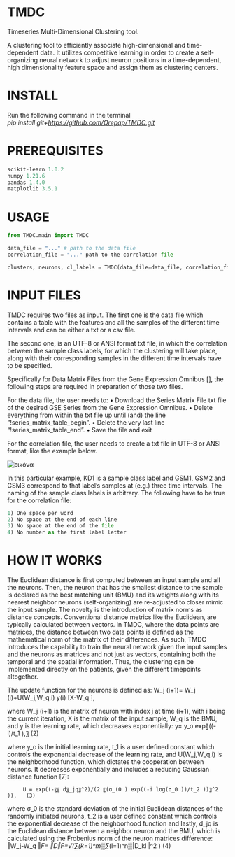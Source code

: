 # TMDC
Timeseries Multi-Dimensional Clustering tool.

A clustering tool to efficiently associate high-dimensional and time-dependent data. It utilizes competitive learning in order to create a self-organizing neural network to adjust neuron positions in a time-dependent, high dimensionality feature space and assign them as clustering centers.


# INSTALL

Run the following command in the terminal  
_pip install git+https://github.com/Orepap/TMDC.git_


# PREREQUISITES
```python
scikit-learn 1.0.2
numpy 1.21.6
pandas 1.4.0
matplotlib 3.5.1
```

# USAGE
```python
from TMDC.main import TMDC

data_file = "..." # path to the data file
correlation_file = "..." path to the correlation file

clusters, neurons, cl_labels = TMDC(data_file=data_file, correlation_file=correlation_file, n_neurons=-1)
```

# INPUT FILES
TMDC requires two files as input. The first one is the data file which contains a table with the features and all the samples of the different time intervals and can be either a txt or a csv file. 

The second one, is an UTF-8 or ANSI format txt file, in which the correlation between the sample class labels, for which the clustering will take place, along with their corresponding samples in the different time intervals have to be specified.

Specifically for Data Matrix Files from the Gene Expression Omnibus [], the following steps are required in preparation of those two files.

For the data file, the user needs to:
•	Download the Series Matrix File txt file of the desired GSE Series from the Gene Expression Omnibus.
•	Delete everything from within the txt file up until (and) the line ”!series_matrix_table_begin”.
•	Delete the very last line “!series_matrix_table_end”.
•	Save the file and exit


For the correlation file, the user needs to create a txt file in UTF-8 or ANSI format, like the example below.
 
 ![εικόνα](https://github.com/Orepap/TMDC/assets/93657525/176e62ee-9449-4b0f-86cb-eec64ccf15ca)

In this particular example, KD1 is a sample class label and GSM1, GSM2 and GSM3 correspond to that label’s samples at (e.g.) three time intervals. The naming of the sample class labels is arbitrary.
The following have to be true for the correlation file:
```python
1) One space per word
2) No space at the end of each line
3) No space at the end of the file
4) No number as the first label letter
```

# HOW IT WORKS
The Euclidean distance is first computed between an input sample and all the neurons. Then, the neuron that has the smallest distance to the sample is declared as the best matching unit (BMU) and its weights along with its nearest neighbor neurons (self-organizing) are re-adjusted to closer mimic the input sample. The novelty is the introduction of matrix norms as distance concepts. Conventional distance metrics like the Euclidean, are typically calculated between vectors. In TMDC, where the data points are matrices, the distance between two data points is defined as the mathematical norm of the matrix of their differences. As such, TMDC introduces the capability to train the neural network given the input samples and the neurons as matrices and not just as vectors, containing both the temporal and the spatial information. Thus, the clustering can be implemented directly on the patients, given the different timepoints altogether.

The update function for the neurons is defined as:
    W_j (i+1)= W_j (i)+U(W_j,W_q,i)  y(i)  [X-W_q ],

where W_j (i+1) is the matrix of neuron with index j at time (i+1), with i being the current iteration, X is the matrix of the input sample, W_q is the BMU, and y is the learning rate, which decreases exponentially:
              y= y_o  exp⁡〖((-i)/t_1 ),〗	(2)
              
where y_o is the initial learning rate, t_1 is a user defined constant which controls the exponential decrease of the learning rate, and U(W_j,W_q,i) is the neighborhood function, which dictates the cooperation between neurons. It decreases exponentially and includes a reducing Gaussian distance function [7]:

         U = exp((-〖〖 d〗_jq〗^2)/(2 〖(σ_(0 ) exp((-i log⁡(σ_0 ))/t_2 ))〗^2 )),	(3)
where σ_0 is the standard deviation of the initial Euclidean distances of the randomly initiated neurons, t_2  is a user defined constant which controls the exponential decrease of the neighborhood function and lastly, d_jq is the Euclidean distance between a neighbor neuron and the BMU, which is calculated using the Frobenius norm of the neuron matrices difference:
        ‖W_j-W_q ‖_F= ‖D‖_F=√(∑_(k=1)^m▒∑_(l=1)^n▒|D_kl |^2 ) 	(4)


